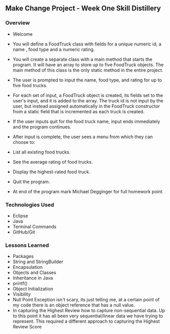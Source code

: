 ## Make Change Project - Week One Skill Distillery

### Overview
- Welcome
- You will define a FoodTruck class with fields for a unique numeric id, a name , food type and a numeric rating.

- You will create a separate class with a main method that starts the program. It will have an array to store up to five FoodTruck objects. The main method of this class is the only static method in the entire project.

- The user is prompted to input the name, food type, and rating for up to five food trucks.

- For each set of input, a FoodTruck object is created, its fields set to the user's input, and it is added to the array. The truck id is not input by the user, but instead assigned automatically in the FoodTruck constructor from a static field that is incremented as each truck is created.

- If the user inputs quit for the food truck name, input ends immediately and the program continues.
- After input is complete, the user sees a menu from which they can choose to:

- List all existing food trucks.
- See the average rating of food trucks.
- Display the highest-rated food truck.
- Quit the program.


- At end of the program mark Michael Degginger for full homework point

### Technologies Used
- Eclipse
- Java
- Terminal Commands
- GitHub/Git


### Lessons Learned
- Packages
- String and StringBuilder
- Encapsulation
- Objects and Classes
- Inheritance in Java
- printf()
- Object Initialization
- Visibility
- Null Point Exception isn't scary, its just telling me, at a certain point of my code there is an object reference that has a null value.
- In capturing the Highest Review how to capture non-sequential data.   Up to this point it has all been very sequential/linear data we have trying to represent.  This required a different approach to capturing the Highest Review Score
